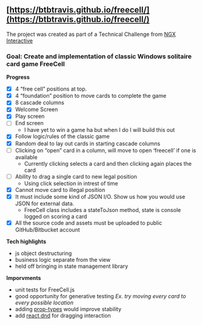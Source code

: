 ## [https://btbtravis.github.io/freecell/](https://btbtravis.github.io/freecell/)

The project was created as part of a Technical Challenge from [NGX Interactive](http://ngxinteractive.com/)

### Goal: Create and implementation of classic Windows solitaire card game FreeCell 

**Progress**
- [X] 4 “free cell” positions at top.
- [X] 4 “foundation” position to move cards to complete the game
- [X] 8 cascade columns
- [X] Welcome Screen
- [X] Play screen
- [ ] End screen
  + I have yet to win a game ha but when I do I will build this out
- [X] Follow logic/rules of the classic game
- [X] Random deal to lay out cards in starting cascade columns
- [ ] Clicking on “open” card in a column, will move to open ‘freecell’ if one is available
  + Currently clicking selects a card and then clicking again places the card
- [ ] Ability to drag a single card to new legal position
  + Using click selection in intrest of time
- [X] Cannot move card to illegal position
- [X] It must include some kind of JSON I/O. Show us how you would use JSON for external data.
  + FreeCell class includes a stateToJson method, state is console logged on scoring a card
- [X] All the source code and assets must be uploaded to public GitHub/Bitbucket account

**Tech highlights**
+ js object destructuring
+ business logic separate from the view
+ held off bringing in state management library

**Imporvments**
+ unit tests for FreeCell.js
+ good opportunity for generative testing *Ex. try moving every card to every possible location*
+ adding [prop-types](https://www.npmjs.com/package/prop-types) would improve stability
+ add [react dnd](https://github.com/react-dnd/react-dnd) for dragging interaction

